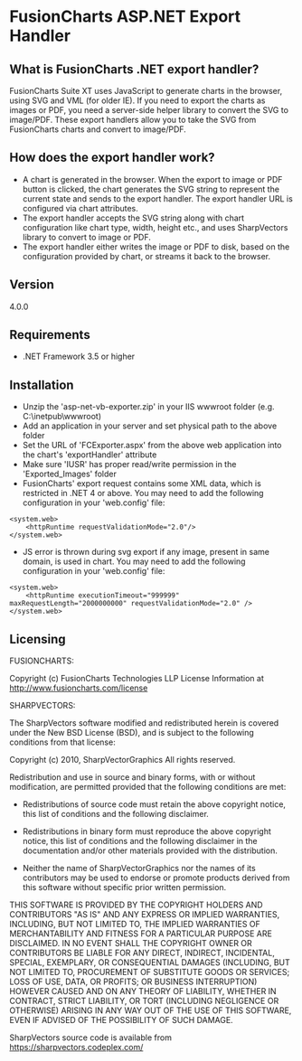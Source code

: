 FusionCharts ASP.NET Export Handler
=====================================

What is FusionCharts .NET export handler?
-----------------------------------------
FusionCharts Suite XT uses JavaScript to generate charts in the browser, using SVG and VML (for older IE). If you need 
to export the charts as images or PDF, you need a server-side helper library to convert the SVG to image/PDF. These 
export handlers allow you to take the SVG from FusionCharts charts and convert to image/PDF.

How does the export handler work?
---------------------------------
- A chart is generated in the browser. When the export to image or PDF button is clicked, the chart generates the SVG string 
   to represent the current state and sends to the export handler. The export handler URL is configured via chart attributes.
- The export handler accepts the SVG string along with chart configuration like chart type, width, height etc., and uses 
   SharpVectors library to convert to image or PDF.
- The export handler either writes the image or PDF to disk, based on the configuration provided by chart, or streams it 
   back to the browser.

Version
----

4.0.0

Requirements
------------
- .NET Framework 3.5 or higher


Installation
------------
- Unzip the 'asp-net-vb-exporter.zip' in your IIS wwwroot folder (e.g. C:\inetpub\wwwroot)
- Add an application in your server and set physical path to the above folder
- Set the URL of 'FCExporter.aspx' from the above web application into the chart's 'exportHandler' attribute
- Make sure 'IUSR' has proper read/write permission in the 'Exported_Images' folder
- FusionCharts' export request contains some XML data, which is restricted in .NET 4 or above. You may need to add the following configuration in your 'web.config' file:
```
<system.web>
	<httpRuntime requestValidationMode="2.0"/>
</system.web>
```
- JS error is thrown during svg export if any image, present in same domain, is used in chart. You may need to add the following configuration in your 'web.config' file:
```
<system.web>
	<httpRuntime executionTimeout="999999" maxRequestLength="2000000000" requestValidationMode="2.0" />
</system.web>
```


Licensing
---------

FUSIONCHARTS:

Copyright (c) FusionCharts Technologies LLP
License Information at <http://www.fusioncharts.com/license>


SHARPVECTORS:

The SharpVectors software modified and redistributed herein is covered under the New BSD License (BSD),
and is subject to the following conditions from that license:

Copyright (c) 2010, SharpVectorGraphics
All rights reserved.

Redistribution and use in source and binary forms, with or without modification, are permitted provided that the 
following conditions are met:

* Redistributions of source code must retain the above copyright notice, this list of conditions and the 
following disclaimer.

* Redistributions in binary form must reproduce the above copyright notice, this list of conditions and the 
following disclaimer in the documentation and/or other materials provided with the distribution.

* Neither the name of SharpVectorGraphics nor the names of its contributors may be used to endorse or promote
 products derived from this software without specific prior written permission.

THIS SOFTWARE IS PROVIDED BY THE COPYRIGHT HOLDERS AND CONTRIBUTORS "AS IS" AND ANY EXPRESS OR IMPLIED WARRANTIES,
INCLUDING, BUT NOT LIMITED TO, THE IMPLIED WARRANTIES OF MERCHANTABILITY AND FITNESS FOR A PARTICULAR PURPOSE ARE
DISCLAIMED. IN NO EVENT SHALL THE COPYRIGHT OWNER OR CONTRIBUTORS BE LIABLE FOR ANY DIRECT, INDIRECT, INCIDENTAL,
SPECIAL, EXEMPLARY, OR CONSEQUENTIAL DAMAGES (INCLUDING, BUT NOT LIMITED TO, PROCUREMENT OF SUBSTITUTE GOODS OR 
SERVICES; LOSS OF USE, DATA, OR PROFITS; OR BUSINESS INTERRUPTION) HOWEVER CAUSED AND ON ANY THEORY OF LIABILITY, 
WHETHER IN CONTRACT, STRICT LIABILITY, OR TORT (INCLUDING NEGLIGENCE OR OTHERWISE) ARISING IN ANY WAY OUT OF THE 
USE OF THIS SOFTWARE, EVEN IF ADVISED OF THE POSSIBILITY OF SUCH DAMAGE.

SharpVectors source code is available from https://sharpvectors.codeplex.com/